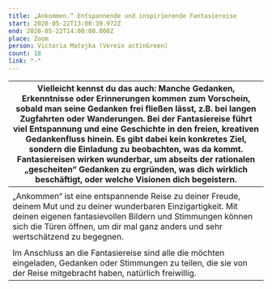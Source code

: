 ```yaml
---
title: „Ankommen.“ Entspannende und inspirierende Fantasiereise
start: 2020-05-22T13:00:39.972Z
end: 2020-05-22T14:00:00.000Z
place: Zoom
person: Victoria Matejka (Verein actinGreen)
count: 18
link: "-"
---
```

<!--StartFragment-->

| Vielleicht kennst du das auch: Manche Gedanken, Erkenntnisse oder Erinnerungen kommen zum Vorschein, sobald man seine Gedanken frei fließen lässt, z.B. bei langen Zugfahrten oder Wanderungen. Bei der Fantasiereise führt viel Entspannung und eine Geschichte in den freien, kreativen Gedankenfluss hinein. Es gibt dabei kein konkretes Ziel, sondern die Einladung zu beobachten, was da kommt. Fantasiereisen wirken wunderbar, um abseits der rationalen „gescheiten“ Gedanken zu ergründen, was dich wirklich beschäftigt, oder welche Visionen dich begeistern. |
| ------------------------------------------------------------------------------------------------------------------------------------------------------------------------------------------------------------------------------------------------------------------------------------------------------------------------------------------------------------------------------------------------------------------------------------------------------------------------------------------------------------------------------------------------------------------------- |
|                                                                                                                                                                                                                                                                                                                                                                                                                                                                                                                                                                           |
| „Ankommen“ ist eine entspannende Reise zu deiner Freude, deinem Mut und zu deiner wunderbaren Einzigartigkeit. Mit deinen eigenen fantasievollen Bildern und Stimmungen können sich die Türen öffnen, um dir mal ganz anders und sehr wertschätzend zu begegnen.                                                                                                                                                                                                                                                                                                          |
|                                                                                                                                                                                                                                                                                                                                                                                                                                                                                                                                                                           |
| Im Anschluss an die Fantasiereise sind alle die möchten eingeladen, Gedanken oder Stimmungen zu teilen, die sie von der Reise mitgebracht haben, natürlich freiwillig.                                                                                                                                                                                                                                                                                                                                                                                                    |

<!--EndFragment-->